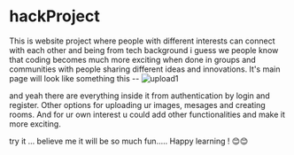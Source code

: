 
# hackProject
This is website project where people with different interests can connect with each other and 
being from tech background i guess we people know that coding becomes much more exciting when done in groups 
and communities with people sharing different ideas and innovations. 
It's main page will look like something this -- 
![upload1](https://github.com/feliz2023/hackProject/assets/123815743/bbb677a8-a9dc-4412-81d7-b1d45011ac26)

and yeah there are everything inside it from authentication by login and register. Other options for uploading ur images, mesages and creating rooms. And for ur own interest u could add other functionalities and make it more exciting.

try it ... believe me it will be so much fun..... Happy learning ! 😊😊

